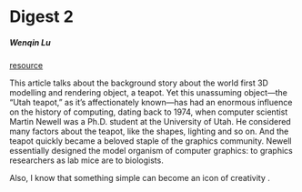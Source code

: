 # Digest 2
##### Wenqin Lu

[resource](http://nautil.us/blog/the-most-important-object-in-computer-graphics-history-is-this-teapot)

This article talks about the background story about the world first 3D modelling and rendering object, a teapot. Yet this unassuming object—the “Utah teapot,” as it’s affectionately known—has had an enormous influence on the history of computing, dating back to 1974, when computer scientist Martin Newell was a Ph.D. student at the University of Utah. He considered many factors about the teapot, like the shapes, lighting and so on. And the teapot quickly became a beloved staple of the graphics community. Newell essentially designed the model organism of computer graphics: to graphics researchers as lab mice are to biologists.

Also, I know that something simple can become an icon of creativity .
